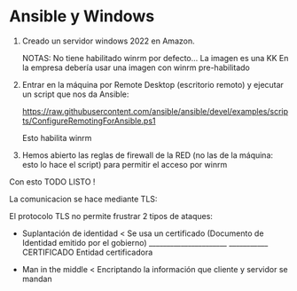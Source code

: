 # Ansible y Windows

1. Creado un servidor windows 2022 en Amazon.

   NOTAS: No tiene habilitado winrm por defecto... La imagen es una KK
   En la empresa debería usar una imagen con winrm pre-habilitado

2. Entrar en la máquina por Remote Desktop (escritorio remoto) y ejecutar un script que nos da Ansible:

   https://raw.githubusercontent.com/ansible/ansible/devel/examples/scripts/ConfigureRemotingForAnsible.ps1
   
   Esto habilita winrm

3. Hemos abierto las reglas de firewall de la RED (no las de la máquina: esto lo hace el script) para 
   permitir el acceso por winrm
   
 Con esto TODO LISTO !

La comunicacion se hace mediante TLS:

El protocolo TLS no permite frustrar 2 tipos de ataques:

- Suplantación de identidad     < Se usa un certificado (Documento de Identidad emitido por el gobierno)
                                                         ______________________             ___________
                                                            CERTIFICADO                     Entidad certificadora

- Man in the middle             < Encriptando la información que cliente y servidor se mandan
